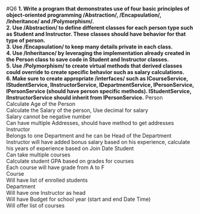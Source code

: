 #Q6
**1. Write a program that demonstrates use of four basic principles of
object-oriented programming /Abstraction/, /Encapsulation/, /Inheritance/ and
/Polymorphism/.  
2. Use /Abstraction/ to define different classes for each person type such as Student
and Instructor. These classes should have behavior for that type of person.  
3. Use /Encapsulation/ to keep many details private in each class.  
4. Use /Inheritance/ by leveraging the implementation already created in the Person
class to save code in Student and Instructor classes.  
5. Use /Polymorphism/ to create virtual methods that derived classes could override to
create specific behavior such as salary calculations.**  
**6. Make sure to create appropriate /interfaces/ such as ICourseService, IStudentService,
IInstructorService, IDepartmentService, IPersonService, IPersonService (should have
person specific methods). IStudentService, IInstructorService should inherit from
IPersonService.**
Person  
Calculate Age of the Person  
Calculate the Salary of the person, Use decimal for salary  
Salary cannot be negative number  
Can have multiple Addresses, should have method to get addresses  
Instructor  
Belongs to one Department and he can be Head of the Department  
Instructor will have added bonus salary based on his experience, calculate his
years of experience based on Join Date
Student  
Can take multiple courses  
Calculate student GPA based on grades for courses  
Each course will have grade from A to F  
Course  
Will have list of enrolled students  
Department  
Will have one Instructor as head  
Will have Budget for school year (start and end Date Time)  
Will offer list of courses  
